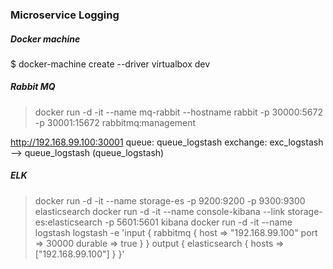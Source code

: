 ### Microservice Logging

##### Docker machine
$ docker-machine create --driver virtualbox dev


##### Rabbit MQ
>docker run -d -it --name mq-rabbit --hostname rabbit -p 30000:5672 -p 30001:15672 rabbitmq:management

http://192.168.99.100:30001
queue: queue_logstash
exchange: exc_logstash --> queue_logstash (queue_logstash)

##### ELK
>docker run -d -it --name storage-es -p 9200:9200 -p 9300:9300 elasticsearch
>docker run -d -it --name console-kibana --link storage-es:elasticsearch -p 5601:5601 kibana
>docker run -d -it --name logstash logstash -e 'input { rabbitmq { host => "192.168.99.100" port => 30000 durable => true } } output { elasticsearch { hosts => ["192.168.99.100"] } }'